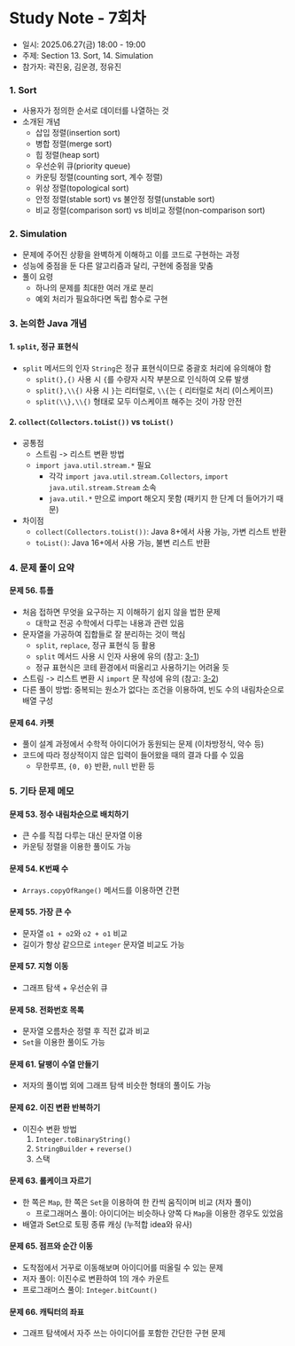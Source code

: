 # Study Note - 7회차
* 일시: 2025.06.27(금) 18:00 - 19:00
* 주제: Section 13. Sort, 14. Simulation
* 참가자: 곽진웅, 김운경, 정유진

### 1. Sort
- 사용자가 정의한 순서로 데이터를 나열하는 것
- 소개된 개념
  - 삽입 정렬(insertion sort)
  - 병합 정렬(merge sort)
  - 힙 정렬(heap sort)
  - 우선순위 큐(priority queue)
  - 카운팅 정렬(counting sort, 계수 정렬)
  - 위상 정렬(topological sort)
  - 안정 정렬(stable sort) vs 불안정 정렬(unstable sort)
  - 비교 정렬(comparison sort) vs 비비교 정렬(non-comparison sort)

### 2. Simulation
- 문제에 주어진 상황을 완벽하게 이해하고 이를 코드로 구현하는 과정
- 성능에 중점을 둔 다른 알고리즘과 달리, 구현에 중점을 맞춤
- 풀이 요령
  - 하나의 문제를 최대한 여러 개로 분리
  - 예외 처리가 필요하다면 독립 함수로 구현

### 3. 논의한 Java 개념
#### 1. `split`, 정규 표현식
- `split` 메서드의 인자 `String`은 정규 표현식이므로 중괄호 처리에 유의해야 함
  - `split(},{)` 사용 시 `{`를 수량자 시작 부분으로 인식하여 오류 발생
  - `split(},\\{)` 사용 시 `}`는 리터럴로, `\\{`는 `{` 리터럴로 처리 (이스케이프)
  - `split(\\},\\{)` 형태로 모두 이스케이프 해주는 것이 가장 안전

#### 2. `collect(Collectors.toList())` vs `toList()`
- 공통점
  - 스트림 -> 리스트 변환 방법
  - `import java.util.stream.*` 필요
    - 각각 `import java.util.stream.Collectors`, `import java.util.stream.Stream` 소속
    - `java.util.*` 만으로 import 해오지 못함 (패키지 한 단계 더 들어가기 때문)
- 차이점
  - `collect(Collectors.toList())`: Java 8+에서 사용 가능, 가변 리스트 반환
  - `toList()`: Java 16+에서 사용 가능, 불변 리스트 반환

### 4. 문제 풀이 요약
#### 문제 56. 튜플
- 처음 접하면 무엇을 요구하는 지 이해하기 쉽지 않을 법한 문제
  - 대학교 전공 수학에서 다루는 내용과 관련 있음
- 문자열을 가공하여 집합들로 잘 분리하는 것이 핵심 
  - `split`, `replace`, 정규 표현식 등 활용
  - `split` 메서드 사용 시 인자 사용에 유의 (참고: [3-1](#1-split-정규-표현식))
  - 정규 표현식은 코테 환경에서 떠올리고 사용하기는 어려울 듯
- 스트림 -> 리스트 변환 시 `import` 문 작성에 유의 (참고: [3-2](#2-collectcollectorstolist-vs-tolist))
- 다른 풀이 방법: 중복되는 원소가 없다는 조건을 이용하여, 빈도 수의 내림차순으로 배열 구성

#### 문제 64. 카펫
- 풀이 설계 과정에서 수학적 아이디어가 동원되는 문제 (이차방정식, 약수 등)
- 코드에 따라 정상적이지 않은 입력이 들어왔을 때의 결과 다를 수 있음
  - 무한루프, `{0, 0}` 반환, `null` 반환 등

### 5. 기타 문제 메모
#### 문제 53. 정수 내림차순으로 배치하기
- 큰 수를 직접 다루는 대신 문자열 이용
- 카운팅 정렬을 이용한 풀이도 가능

#### 문제 54. K번째 수
- `Arrays.copyOfRange()` 메서드를 이용하면 간편

#### 문제 55. 가장 큰 수
- 문자열 `o1 + o2`와 `o2 + o1` 비교
- 길이가 항상 같으므로 `integer` 문자열 비교도 가능

#### 문제 57. 지형 이동
- 그래프 탐색 + 우선순위 큐

#### 문제 58. 전화번호 목록
- 문자열 오름차순 정렬 후 직전 값과 비교
- `Set`을 이용한 풀이도 가능

#### 문제 61. 달팽이 수열 만들기
- 저자의 풀이법 외에 그래프 탐색 비슷한 형태의 풀이도 가능

#### 문제 62. 이진 변환 반복하기
- 이진수 변환 방법
  1. `Integer.toBinaryString()`
  2. `StringBuilder` + `reverse()`
  3. 스택

#### 문제 63. 롤케이크 자르기
- 한 쪽은 `Map`, 한 쪽은 `Set`을 이용하여 한 칸씩 움직이며 비교 (저자 풀이)
  - 프로그래머스 풀이: 아이디어는 비슷하나 양쪽 다 `Map`을 이용한 경우도 있었음
- 배열과 Set으로 토핑 종류 캐싱 (누적합 idea와 유사)

#### 문제 65. 점프와 순간 이동
- 도착점에서 거꾸로 이동해보며 아이디어를 떠올릴 수 있는 문제
- 저자 풀이: 이진수로 변환하여 1의 개수 카운트
- 프로그래머스 풀이: `Integer.bitCount()`

#### 문제 66. 캐틱터의 좌표
- 그래프 탐색에서 자주 쓰는 아이디어를 포함한 간단한 구현 문제